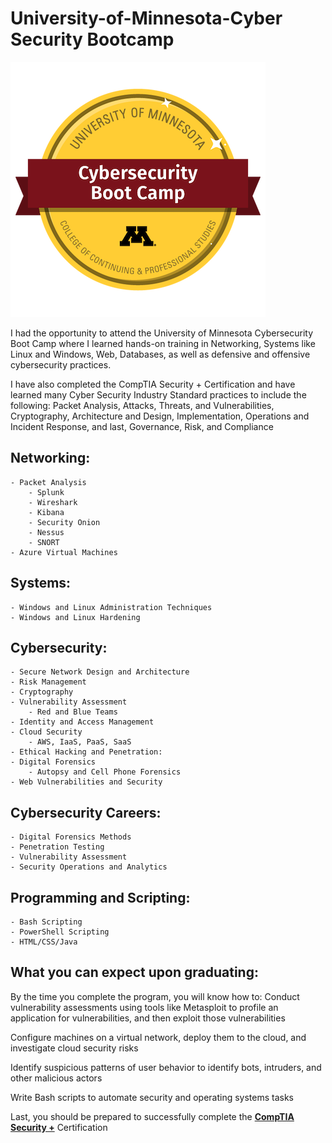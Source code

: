 # University-of-Minnesota-Cyber Security Bootcamp

![pic](cybersecurity-boot-camp.png)

I had the opportunity to attend the University of Minnesota Cybersecurity Boot Camp where I learned hands-on training in Networking, Systems like Linux and Windows, Web, Databases, as well as defensive and offensive cybersecurity practices. 

I have also completed the CompTIA Security + Certification and have learned many Cyber Security Industry Standard practices to include the following: Packet Analysis, Attacks, Threats, and Vulnerabilities, Cryptography, Architecture and Design, Implementation, Operations and Incident Response, and last, Governance, Risk, and Compliance 
 
## Networking:

    - Packet Analysis
        - Splunk
        - Wireshark
        - Kibana
        - Security Onion
        - Nessus
        - SNORT 
    - Azure Virtual Machines

## Systems:

    - Windows and Linux Administration Techniques
    - Windows and Linux Hardening

## Cybersecurity:

    - Secure Network Design and Architecture
    - Risk Management
    - Cryptography
    - Vulnerability Assessment
        - Red and Blue Teams 
    - Identity and Access Management
    - Cloud Security
        - AWS, IaaS, PaaS, SaaS
    - Ethical Hacking and Penetration:
    - Digital Forensics 
        - Autopsy and Cell Phone Forensics 
    - Web Vulnerabilities and Security

## Cybersecurity Careers:

    - Digital Forensics Methods
    - Penetration Testing
    - Vulnerability Assessment
    - Security Operations and Analytics

## Programming and Scripting:

    - Bash Scripting
    - PowerShell Scripting
    - HTML/CSS/Java
    
## What you can expect upon graduating:

By the time you complete the program, you will know how to:
Conduct vulnerability assessments using tools like Metasploit to profile an application for vulnerabilities, and then exploit those vulnerabilities

Configure machines on a virtual network, deploy them to the cloud, and investigate cloud security risks

Identify suspicious patterns of user behavior to identify bots, intruders, and other malicious actors

Write Bash scripts to automate security and operating systems tasks

Last, you should be prepared to successfully complete the **<u>CompTIA Security +</u>** Certification
